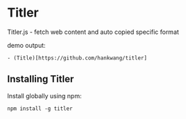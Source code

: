# Titler

Titler.js - fetch web content and auto copied specific format

demo output:

```
- (Title)[https://github.com/hankwang/titler]
```

## Installing Titler

Install globally using npm:

```
npm install -g titler
```
